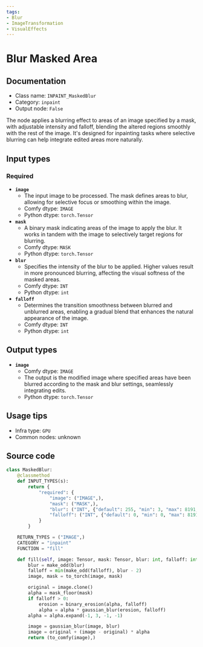 ```yaml
---
tags:
- Blur
- ImageTransformation
- VisualEffects
---
```


# Blur Masked Area
## Documentation
- Class name: `INPAINT_MaskedBlur`
- Category: `inpaint`
- Output node: `False`

The node applies a blurring effect to areas of an image specified by a mask, with adjustable intensity and falloff, blending the altered regions smoothly with the rest of the image. It's designed for inpainting tasks where selective blurring can help integrate edited areas more naturally.
## Input types
### Required
- **`image`**
    - The input image to be processed. The mask defines areas to blur, allowing for selective focus or smoothing within the image.
    - Comfy dtype: `IMAGE`
    - Python dtype: `torch.Tensor`
- **`mask`**
    - A binary mask indicating areas of the image to apply the blur. It works in tandem with the image to selectively target regions for blurring.
    - Comfy dtype: `MASK`
    - Python dtype: `torch.Tensor`
- **`blur`**
    - Specifies the intensity of the blur to be applied. Higher values result in more pronounced blurring, affecting the visual softness of the masked areas.
    - Comfy dtype: `INT`
    - Python dtype: `int`
- **`falloff`**
    - Determines the transition smoothness between blurred and unblurred areas, enabling a gradual blend that enhances the natural appearance of the image.
    - Comfy dtype: `INT`
    - Python dtype: `int`
## Output types
- **`image`**
    - Comfy dtype: `IMAGE`
    - The output is the modified image where specified areas have been blurred according to the mask and blur settings, seamlessly integrating edits.
    - Python dtype: `torch.Tensor`
## Usage tips
- Infra type: `GPU`
- Common nodes: unknown


## Source code
```python
class MaskedBlur:
    @classmethod
    def INPUT_TYPES(s):
        return {
            "required": {
                "image": ("IMAGE",),
                "mask": ("MASK",),
                "blur": ("INT", {"default": 255, "min": 3, "max": 8191, "step": 1}),
                "falloff": ("INT", {"default": 0, "min": 0, "max": 8191, "step": 1}),
            }
        }

    RETURN_TYPES = ("IMAGE",)
    CATEGORY = "inpaint"
    FUNCTION = "fill"

    def fill(self, image: Tensor, mask: Tensor, blur: int, falloff: int):
        blur = make_odd(blur)
        falloff = min(make_odd(falloff), blur - 2)
        image, mask = to_torch(image, mask)

        original = image.clone()
        alpha = mask_floor(mask)
        if falloff > 0:
            erosion = binary_erosion(alpha, falloff)
            alpha = alpha * gaussian_blur(erosion, falloff)
        alpha = alpha.expand(-1, 3, -1, -1)

        image = gaussian_blur(image, blur)
        image = original + (image - original) * alpha
        return (to_comfy(image),)

```
